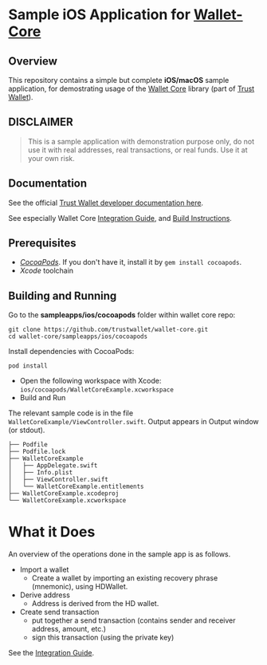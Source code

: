 # Sample iOS Application for [Wallet-Core](https://github.com/trustwallet/wallet-core)

## Overview

This repository contains a simple but complete **iOS/macOS** sample application, for demostrating usage of the
[Wallet Core](https://github.com/trustwallet/wallet-core) library (part of [Trust Wallet](https://trustwallet.com)).

## DISCLAIMER

> This is a sample application with demonstration purpose only,
> do not use it with real addresses, real transactions, or real funds.
> Use it at your own risk.

## Documentation

See the official [Trust Wallet developer documentation here](https://developer.trustwallet.com).

See especially Wallet Core
[Integration Guide](https://developer.trustwallet.com/wallet-core/integration-guide),
and [Build Instructions](https://developer.trustwallet.com/wallet-core/building).

## Prerequisites

* [*CocoaPods*](https://cocoapods.org/).  If you don't have it, install it by
`gem install cocoapods`.
* *Xcode* toolchain

## Building and Running

Go to the **sampleapps/ios/cocoapods** folder within wallet core repo:

```shell
git clone https://github.com/trustwallet/wallet-core.git
cd wallet-core/sampleapps/ios/cocoapods
```

Install dependencies with CocoaPods:

```shell
pod install
```

* Open the following workspace with Xcode: `ios/cocoapods/WalletCoreExample.xcworkspace` 
* Build and Run

The relevant sample code is in the file `WalletCoreExample/ViewController.swift`.  Output appears in Output window (or stdout).

```
├── Podfile
├── Podfile.lock
├── WalletCoreExample
│   ├── AppDelegate.swift
│   ├── Info.plist
│   ├── ViewController.swift
│   └── WalletCoreExample.entitlements
├── WalletCoreExample.xcodeproj
└── WalletCoreExample.xcworkspace
```


# What it Does

An overview of the operations done in the sample app is as follows.

* Import a wallet
  * Create a wallet by importing an existing recovery phrase (mnemonic), using HDWallet.
* Derive address
  * Address is derived from the HD wallet.
* Create send transaction
  * put together a send transaction (contains sender and receiver address, amount, etc.)
  * sign this transaction (using the private key)

See the [Integration Guide](https://developer.trustwallet.com/wallet-core/integration-guide).
